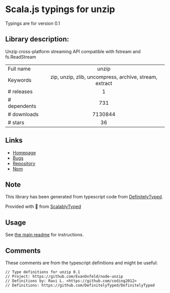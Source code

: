 
# Scala.js typings for unzip

Typings are for version 0.1

## Library description:
Unzip cross-platform streaming API compatible with fstream and fs.ReadStream

|                    |                 |
| ------------------ | :-------------: |
| Full name          | unzip |
| Keywords           | zip, unzip, zlib, uncompress, archive, stream, extract |
| # releases         | 1 |
| # dependents       | 731 |
| # downloads        | 7130844 |
| # stars            | 36 |

## Links
- [Homepage](https://github.com/EvanOxfeld/node-unzip)
- [Bugs](https://github.com/EvanOxfeld/node-unzip/issues)
- [Repository](https://github.com/EvanOxfeld/node-unzip)
- [Npm](https://www.npmjs.com/package/unzip)
    


## Note
This library has been generated from typescript code from [DefinitelyTyped](https://definitelytyped.org).

Provided with :purple_heart: from [ScalablyTyped](https://github.com/oyvindberg/ScalablyTyped)

## Usage
See [the main readme](../../readme.md) for instructions.

## Comments

These comments are from the typescript definitions and might be useful:
```
// Type definitions for unzip 0.1
// Project: https://github.com/EvanOxfeld/node-unzip
// Definitions by: Ravi L. <https://github.com/coding2012>
// Definitions: https://github.com/DefinitelyTyped/DefinitelyTyped

```

